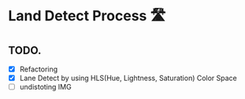 # Land Detect Process 🛣

## TODO.

- [x] Refactoring
- [x] Lane Detect by using HLS(Hue, Lightness, Saturation) Color Space
- [ ] undistoting IMG
